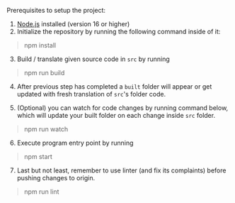 Prerequisites to setup the project: 
1. [Node.js](https://nodejs.org/en/download/) installed (version 16 or higher) 
2. Initialize the repository by running the following command inside of it:

> npm install

3. Build / translate given source code in `src` by running 
> npm run build

4. After previous step has completed a `built` folder will appear or get updated with fresh translation of `src`'s folder code.

5. (Optional) you can watch for code changes by running command below, which will update your built folder on each change inside `src` folder.

>npm run watch 


6. Execute program entry point by running 

> npm start

7. Last but not least, remember to use linter (and fix its complaints) before pushing changes to origin. 

> npm run lint 

